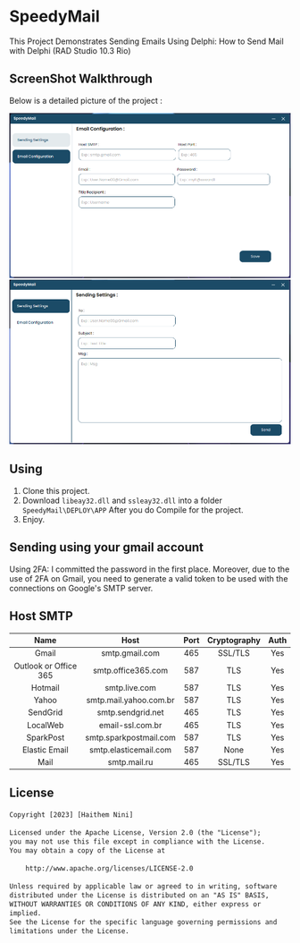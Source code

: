 # SpeedyMail
 This Project Demonstrates Sending Emails Using Delphi: How to Send Mail with Delphi (RAD Studio 10.3 Rio)
  
  
 ## ScreenShot Walkthrough
 Below is a detailed picture of the project : 
 
 <img src="https://github.com/haithemnini/SpeedyMail/blob/main/VIEWS/Res/IMG/Email%20Configuration.png"/>
 <img src="https://github.com/haithemnini/SpeedyMail/blob/main/VIEWS/Res/IMG/Sending%20Settings.png"/>

 ## Using
 1. Clone this project.
 2. Download <code>libeay32.dll</code> and <code>ssleay32.dll</code> into a folder <code>SpeedyMail\DEPLOY\APP</code> After you do Compile for the project.
 3. Enjoy.


 ## Sending using your gmail account
  Using 2FA: I committed the password in the first place. Moreover, due to the use of 2FA on Gmail, you need to generate a valid token to be used with the connections on Google's SMTP server.

 ## Host SMTP
 
 <table>
<thead>
<tr>
<th align="center"><strong>Name</strong></th>
<th align="center"><strong>Host</strong></th>
<th align="center"><strong>Port</strong></th>
<th align="center"><strong>Cryptography</strong></th>
<th align="center"><strong>Auth</strong></th>
</tr>
</thead>
<tbody>
<tr>
<td align="center">Gmail</td>
<td align="center">smtp.gmail.com</td>
<td align="center">465</td>
<td align="center">SSL/TLS</td>
<td align="center">Yes</td>
</tr>
<tr>
<td align="center">Outlook or Office 365</td>
<td align="center">smtp.office365.com</td>
<td align="center">587</td>
<td align="center">TLS</td>
<td align="center">Yes</td>
</tr>
<tr>
<td align="center">Hotmail</td>
<td align="center">smtp.live.com</td>
<td align="center">587</td>
<td align="center">TLS</td>
<td align="center">Yes</td>
</tr>
<tr>
<td align="center">Yahoo</td>
<td align="center">smtp.mail.yahoo.com.br</td>
<td align="center">587</td>
<td align="center">TLS</td>
<td align="center">Yes</td>
</tr>
<tr>
<td align="center">SendGrid</td>
<td align="center">smtp.sendgrid.net</td>
<td align="center">465</td>
<td align="center">TLS</td>
<td align="center">Yes</td>
</tr>
<tr>
<td align="center">LocalWeb</td>
<td align="center">email-ssl.com.br</td>
<td align="center">465</td>
<td align="center">TLS</td>
<td align="center">Yes</td>
</tr>
<tr>
<td align="center">SparkPost</td>
<td align="center">smtp.sparkpostmail.com</td>
<td align="center">587</td>
<td align="center">TLS</td>
<td align="center">Yes</td>
</tr>
<tr>
<td align="center">Elastic Email</td>
<td align="center">smtp.elasticemail.com</td>
<td align="center">587</td>
<td align="center">None</td>
<td align="center">Yes</td>
</tr>
<tr>
<td align="center">Mail</td>
<td align="center">smtp.mail.ru</td>
<td align="center">465</td>
<td align="center">SSL/TLS</td>
<td align="center">Yes</td>
</tr>
</tbody>
</table>


 ## License

    Copyright [2023] [Haithem Nini]

    Licensed under the Apache License, Version 2.0 (the "License");
    you may not use this file except in compliance with the License.
    You may obtain a copy of the License at

        http://www.apache.org/licenses/LICENSE-2.0

    Unless required by applicable law or agreed to in writing, software
    distributed under the License is distributed on an "AS IS" BASIS,
    WITHOUT WARRANTIES OR CONDITIONS OF ANY KIND, either express or implied.
    See the License for the specific language governing permissions and
    limitations under the License.
